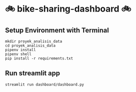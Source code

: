 # :bike: bike-sharing-dashboard :bike:

## Setup Environment with Terminal
```
mkdir proyek_analisis_data
cd proyek_analisis_data
pipenv install
pipenv shell
pip install -r requirements.txt
```

## Run streamlit app
```
streamlit run dashboard/dashboard.py
```
